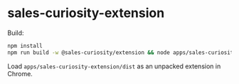 # sales-curiosity-extension

Build:

```bash
npm install
npm run build -w @sales-curiosity/extension && node apps/sales-curiosity-extension/scripts/copy-manifest.mjs
```

Load `apps/sales-curiosity-extension/dist` as an unpacked extension in Chrome.


